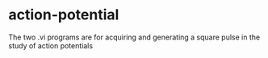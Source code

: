 # action-potential
The two .vi programs are for acquiring and generating a square pulse in the study of action potentials
